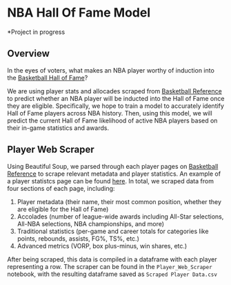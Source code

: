 # NBA Hall Of Fame Model

*Project in progress

## Overview

In the eyes of voters, what makes an NBA player worthy of induction into the [Basketball Hall of Fame](https://www.hoophall.com/)?

We are using player stats and allocades scraped from [Basketball Reference](https://www.basketball-reference.com/) to predict whether an NBA player will be inducted into the Hall of Fame once they are eligible. Specifically, we hope to train a model to accurately identify Hall of Fame players across NBA history. Then, using this model, we will predict the current Hall of Fame likelihood of active NBA players based on their in-game statistics and awards.

## Player Web Scraper

Using Beautiful Soup, we parsed through each player pages on [Basketball Reference](https://www.basketball-reference.com/) to scrape relevant metadata and player statistics. An example of a player statistcs page can be found [here](https://www.basketball-reference.com/players/j/jamesle01.html). In total, we scraped data from four sections of each page, including:
  1. Player metadata (their name, their most common position, whether they are eligible for the Hall of Fame)
  2. Accolades (number of league-wide awards including All-Star selections, All-NBA selections, NBA championships, and more)
  3. Traditional statistics (per-game and career totals for categories like points, rebounds, assists, FG%, TS%, etc.)
  4. Advanced metrics (VORP, box plus-minus, win shares, etc.)
  
After being scraped, this data is compiled in a dataframe with each player representing a row. The scraper can be found in the `Player_Web_Scraper` notebook, with the resulting dataframe saved as `Scraped Player Data.csv`

